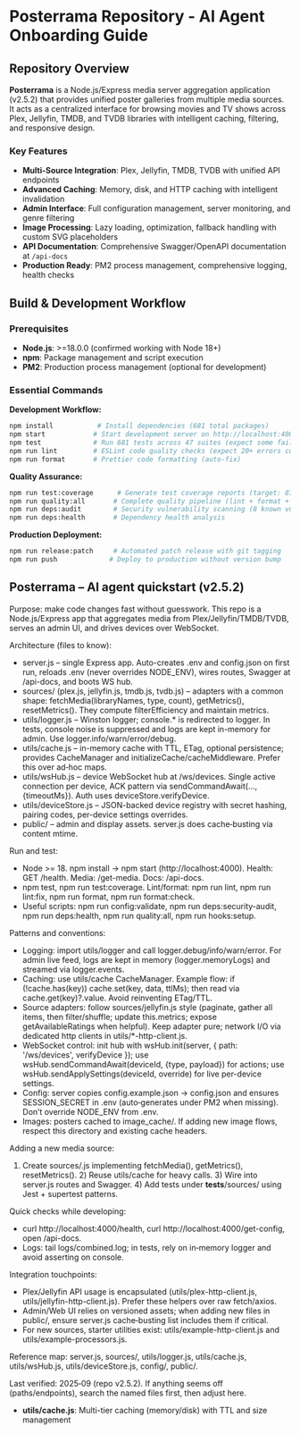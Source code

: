 # Posterrama Repository - AI Agent Onboarding Guide

## Repository Overview

**Posterrama** is a Node.js/Express media server aggregation application (v2.5.2) that provides unified poster galleries from multiple media sources. It acts as a centralized interface for browsing movies and TV shows across Plex, Jellyfin, TMDB, and TVDB libraries with intelligent caching, filtering, and responsive design.

### Key Features

- **Multi-Source Integration**: Plex, Jellyfin, TMDB, TVDB with unified API endpoints
- **Advanced Caching**: Memory, disk, and HTTP caching with intelligent invalidation
- **Admin Interface**: Full configuration management, server monitoring, and genre filtering
- **Image Processing**: Lazy loading, optimization, fallback handling with custom SVG placeholders
- **API Documentation**: Comprehensive Swagger/OpenAPI documentation at `/api-docs`
- **Production Ready**: PM2 process management, comprehensive logging, health checks

## Build & Development Workflow

### Prerequisites

- **Node.js**: >=18.0.0 (confirmed working with Node 18+)
- **npm**: Package management and script execution
- **PM2**: Production process management (optional for development)

### Essential Commands

**Development Workflow:**

```bash
npm install           # Install dependencies (681 total packages)
npm start            # Start development server on http://localhost:4000
npm test             # Run 681 tests across 47 suites (expect some failures)
npm run lint         # ESLint code quality checks (expect 20+ errors currently)
npm run format       # Prettier code formatting (auto-fix)
```

**Quality Assurance:**

```bash
npm run test:coverage      # Generate test coverage reports (target: 87%+)
npm run quality:all       # Complete quality pipeline (lint + format + test + security)
npm run deps:audit        # Security vulnerability scanning (8 known vulnerabilities)
npm run deps:health       # Dependency health analysis
```

**Production Deployment:**

```bash
npm run release:patch     # Automated patch release with git tagging
npm run push             # Deploy to production without version bump
```

## Posterrama – AI agent quickstart (v2.5.2)

Purpose: make code changes fast without guesswork. This repo is a Node.js/Express app that aggregates media from Plex/Jellyfin/TMDB/TVDB, serves an admin UI, and drives devices over WebSocket.

Architecture (files to know):

- server.js – single Express app. Auto-creates .env and config.json on first run, reloads .env (never overrides NODE_ENV), wires routes, Swagger at /api-docs, and boots WS hub.
- sources/ (plex.js, jellyfin.js, tmdb.js, tvdb.js) – adapters with a common shape: fetchMedia(libraryNames, type, count), getMetrics(), resetMetrics(). They compute filterEfficiency and maintain metrics.
- utils/logger.js – Winston logger; console.\* is redirected to logger. In tests, console noise is suppressed and logs are kept in-memory for admin. Use logger.info/warn/error/debug.
- utils/cache.js – in-memory cache with TTL, ETag, optional persistence; provides CacheManager and initializeCache/cacheMiddleware. Prefer this over ad‑hoc maps.
- utils/wsHub.js – device WebSocket hub at /ws/devices. Single active connection per device, ACK pattern via sendCommandAwait(..., {timeoutMs}). Auth uses deviceStore.verifyDevice.
- utils/deviceStore.js – JSON-backed device registry with secret hashing, pairing codes, per-device settings overrides.
- public/ – admin and display assets. server.js does cache‑busting via content mtime.

Run and test:

- Node >= 18. npm install → npm start (http://localhost:4000). Health: GET /health. Media: /get-media. Docs: /api-docs.
- npm test, npm run test:coverage. Lint/format: npm run lint, npm run lint:fix, npm run format, npm run format:check.
- Useful scripts: npm run config:validate, npm run deps:security-audit, npm run deps:health, npm run quality:all, npm run hooks:setup.

Patterns and conventions:

- Logging: import utils/logger and call logger.debug/info/warn/error. For admin live feed, logs are kept in memory (logger.memoryLogs) and streamed via logger.events.
- Caching: use utils/cache CacheManager. Example flow: if (!cache.has(key)) cache.set(key, data, ttlMs); then read via cache.get(key)?.value. Avoid reinventing ETag/TTL.
- Source adapters: follow sources/jellyfin.js style (paginate, gather all items, then filter/shuffle; update this.metrics; expose getAvailableRatings when helpful). Keep adapter pure; network I/O via dedicated http clients in utils/\*-http-client.js.
- WebSocket control: init hub with wsHub.init(server, { path: '/ws/devices', verifyDevice }); use wsHub.sendCommandAwait(deviceId, {type, payload}) for actions; use wsHub.sendApplySettings(deviceId, override) for live per-device settings.
- Config: server copies config.example.json → config.json and ensures SESSION_SECRET in .env (auto‑generates under PM2 when missing). Don’t override NODE_ENV from .env.
- Images: posters cached to image_cache/. If adding new image flows, respect this directory and existing cache headers.

Adding a new media source:

1. Create sources/<name>.js implementing fetchMedia(), getMetrics(), resetMetrics(). 2) Reuse utils/cache for heavy calls. 3) Wire into server.js routes and Swagger. 4) Add tests under **tests**/sources/ using Jest + supertest patterns.

Quick checks while developing:

- curl http://localhost:4000/health, curl http://localhost:4000/get-config, open /api-docs.
- Logs: tail logs/combined.log; in tests, rely on in‑memory logger and avoid asserting on console.

Integration touchpoints:

- Plex/Jellyfin API usage is encapsulated (utils/plex-http-client.js, utils/jellyfin-http-client.js). Prefer these helpers over raw fetch/axios.
- Admin/Web UI relies on versioned assets; when adding new files in public/, ensure server.js cache‑busting list includes them if critical.
- For new sources, starter utilities exist: utils/example-http-client.js and utils/example-processors.js.

Reference map: server.js, sources/, utils/logger.js, utils/cache.js, utils/wsHub.js, utils/deviceStore.js, config/, public/.

Last verified: 2025‑09 (repo v2.5.2). If anything seems off (paths/endpoints), search the named files first, then adjust here.

- **utils/cache.js**: Multi-tier caching (memory/disk) with TTL and size management
